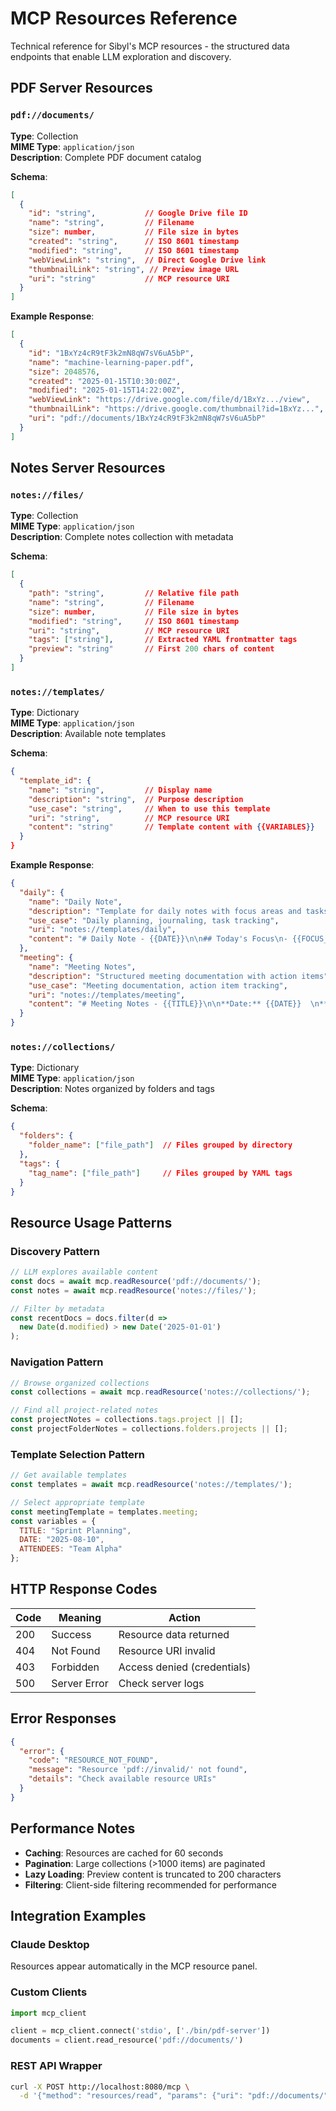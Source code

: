 # MCP Resources Reference

Technical reference for Sibyl's MCP resources - the structured data endpoints that enable LLM exploration and discovery.

## PDF Server Resources

### `pdf://documents/`
**Type**: Collection  
**MIME Type**: `application/json`  
**Description**: Complete PDF document catalog

**Schema**:
```json
[
  {
    "id": "string",           // Google Drive file ID
    "name": "string",         // Filename
    "size": number,           // File size in bytes  
    "created": "string",      // ISO 8601 timestamp
    "modified": "string",     // ISO 8601 timestamp
    "webViewLink": "string",  // Direct Google Drive link
    "thumbnailLink": "string", // Preview image URL
    "uri": "string"           // MCP resource URI
  }
]
```

**Example Response**:
```json
[
  {
    "id": "1BxYz4cR9tF3k2mN8qW7sV6uA5bP",
    "name": "machine-learning-paper.pdf", 
    "size": 2048576,
    "created": "2025-01-15T10:30:00Z",
    "modified": "2025-01-15T14:22:00Z",
    "webViewLink": "https://drive.google.com/file/d/1BxYz.../view",
    "thumbnailLink": "https://drive.google.com/thumbnail?id=1BxYz...",
    "uri": "pdf://documents/1BxYz4cR9tF3k2mN8qW7sV6uA5bP"
  }
]
```

## Notes Server Resources

### `notes://files/`
**Type**: Collection  
**MIME Type**: `application/json`  
**Description**: Complete notes collection with metadata

**Schema**:
```json
[
  {
    "path": "string",         // Relative file path
    "name": "string",         // Filename
    "size": number,           // File size in bytes
    "modified": "string",     // ISO 8601 timestamp  
    "uri": "string",          // MCP resource URI
    "tags": ["string"],       // Extracted YAML frontmatter tags
    "preview": "string"       // First 200 chars of content
  }
]
```

### `notes://templates/`
**Type**: Dictionary  
**MIME Type**: `application/json`  
**Description**: Available note templates

**Schema**:
```json
{
  "template_id": {
    "name": "string",         // Display name
    "description": "string",  // Purpose description
    "use_case": "string",     // When to use this template  
    "uri": "string",          // MCP resource URI
    "content": "string"       // Template content with {{VARIABLES}}
  }
}
```

**Example Response**:
```json
{
  "daily": {
    "name": "Daily Note",
    "description": "Template for daily notes with focus areas and tasks",
    "use_case": "Daily planning, journaling, task tracking",
    "uri": "notes://templates/daily",
    "content": "# Daily Note - {{DATE}}\n\n## Today's Focus\n- {{FOCUS_1}}\n- {{FOCUS_2}}\n\n## Tasks\n- [ ] {{TASK_1}}\n- [ ] {{TASK_2}}\n\n## Notes\n{{NOTES}}\n\n## Reflection\n{{REFLECTION}}"
  },
  "meeting": {
    "name": "Meeting Notes",
    "description": "Structured meeting documentation with action items",
    "use_case": "Meeting documentation, action item tracking",
    "uri": "notes://templates/meeting",
    "content": "# Meeting Notes - {{TITLE}}\n\n**Date:** {{DATE}}  \n**Attendees:** {{ATTENDEES}}  \n**Duration:** {{DURATION}}\n\n## Agenda\n{{AGENDA}}\n\n## Discussion\n{{DISCUSSION}}\n\n## Decisions\n{{DECISIONS}}\n\n## Action Items\n- [ ] {{ACTION_1}} - {{ASSIGNEE_1}}\n- [ ] {{ACTION_2}} - {{ASSIGNEE_2}}\n\n## Next Steps\n{{NEXT_STEPS}}"
  }
}
```

### `notes://collections/`
**Type**: Dictionary  
**MIME Type**: `application/json`  
**Description**: Notes organized by folders and tags

**Schema**:
```json
{
  "folders": {
    "folder_name": ["file_path"]  // Files grouped by directory
  },
  "tags": {
    "tag_name": ["file_path"]     // Files grouped by YAML tags
  }
}
```

## Resource Usage Patterns

### Discovery Pattern
```javascript
// LLM explores available content
const docs = await mcp.readResource('pdf://documents/');
const notes = await mcp.readResource('notes://files/');

// Filter by metadata
const recentDocs = docs.filter(d => 
  new Date(d.modified) > new Date('2025-01-01')
);
```

### Navigation Pattern  
```javascript
// Browse organized collections
const collections = await mcp.readResource('notes://collections/');

// Find all project-related notes
const projectNotes = collections.tags.project || [];
const projectFolderNotes = collections.folders.projects || [];
```

### Template Selection Pattern
```javascript
// Get available templates
const templates = await mcp.readResource('notes://templates/');

// Select appropriate template
const meetingTemplate = templates.meeting;
const variables = {
  TITLE: "Sprint Planning",
  DATE: "2025-08-10", 
  ATTENDEES: "Team Alpha"
};
```

## HTTP Response Codes

| Code | Meaning | Action |
|------|---------|--------|
| 200 | Success | Resource data returned |
| 404 | Not Found | Resource URI invalid |
| 403 | Forbidden | Access denied (credentials) |
| 500 | Server Error | Check server logs |

## Error Responses

```json
{
  "error": {
    "code": "RESOURCE_NOT_FOUND",
    "message": "Resource 'pdf://invalid/' not found",
    "details": "Check available resource URIs"
  }
}
```

## Performance Notes

- **Caching**: Resources are cached for 60 seconds
- **Pagination**: Large collections (>1000 items) are paginated
- **Lazy Loading**: Preview content is truncated to 200 characters
- **Filtering**: Client-side filtering recommended for performance

## Integration Examples

### Claude Desktop
Resources appear automatically in the MCP resource panel.

### Custom Clients
```python
import mcp_client

client = mcp_client.connect('stdio', ['./bin/pdf-server'])
documents = client.read_resource('pdf://documents/')
```

### REST API Wrapper
```bash
curl -X POST http://localhost:8080/mcp \
  -d '{"method": "resources/read", "params": {"uri": "pdf://documents/"}}'
```